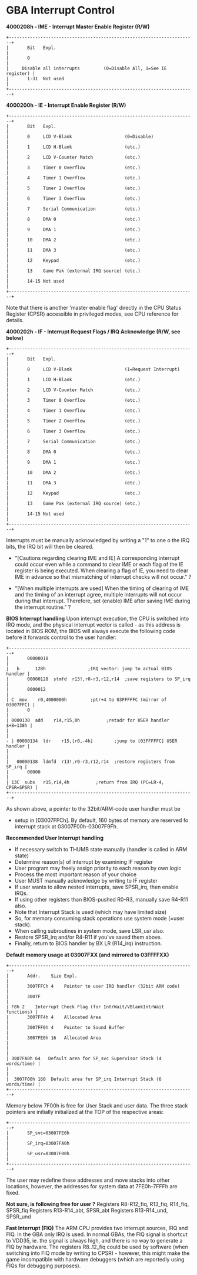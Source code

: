 # GBA Interrupt Control


**4000208h - IME - Interrupt Master Enable Register (R/W)**

```
+-----------------------------------------------------------------------+
|       Bit   Expl.                                                     |
|       0                                                               |
|     Disable all interrupts         (0=Disable All, 1=See IE register) |
|       1-31  Not used                                                  |
+-----------------------------------------------------------------------+
```


**4000200h - IE - Interrupt Enable Register (R/W)**

```
+-----------------------------------------------------------------------+
|       Bit   Expl.                                                     |
|       0     LCD V-Blank                    (0=Disable)                |
|       1     LCD H-Blank                    (etc.)                     |
|       2     LCD V-Counter Match            (etc.)                     |
|       3     Timer 0 Overflow               (etc.)                     |
|       4     Timer 1 Overflow               (etc.)                     |
|       5     Timer 2 Overflow               (etc.)                     |
|       6     Timer 3 Overflow               (etc.)                     |
|       7     Serial Communication           (etc.)                     |
|       8     DMA 0                          (etc.)                     |
|       9     DMA 1                          (etc.)                     |
|       10    DMA 2                          (etc.)                     |
|       11    DMA 3                          (etc.)                     |
|       12    Keypad                         (etc.)                     |
|       13    Game Pak (external IRQ source) (etc.)                     |
|       14-15 Not used                                                  |
+-----------------------------------------------------------------------+
```

Note that there is another \'master enable flag\' directly in the CPU
Status Register (CPSR) accessible in privileged modes, see CPU reference
for details.

**4000202h - IF - Interrupt Request Flags / IRQ Acknowledge (R/W, see
below)**

```
+-----------------------------------------------------------------------+
|       Bit   Expl.                                                     |
|       0     LCD V-Blank                    (1=Request Interrupt)      |
|       1     LCD H-Blank                    (etc.)                     |
|       2     LCD V-Counter Match            (etc.)                     |
|       3     Timer 0 Overflow               (etc.)                     |
|       4     Timer 1 Overflow               (etc.)                     |
|       5     Timer 2 Overflow               (etc.)                     |
|       6     Timer 3 Overflow               (etc.)                     |
|       7     Serial Communication           (etc.)                     |
|       8     DMA 0                          (etc.)                     |
|       9     DMA 1                          (etc.)                     |
|       10    DMA 2                          (etc.)                     |
|       11    DMA 3                          (etc.)                     |
|       12    Keypad                         (etc.)                     |
|       13    Game Pak (external IRQ source) (etc.)                     |
|       14-15 Not used                                                  |
+-----------------------------------------------------------------------+
```

Interrupts must be manually acknowledged by writing a \"1\" to one o
the IRQ bits, the IRQ bit will then be cleared.

- \"\[Cautions regarding clearing IME and IE\]
A corresponding interrupt could occur even while a command to clear IME
or each flag of the IE register is being executed. When clearing a flag
of IE, you need to clear IME in advance so that mismatching of interrupt
checks will not occur.\" ?

- \"\[When multiple interrupts are used\]
When the timing of clearing of IME and the timing of an interrupt agree,
multiple interrupts will not occur during that interrupt. Therefore, set
(enable) IME after saving IME during the interrupt routine.\" ?

**BIOS Interrupt handling**
Upon interrupt execution, the CPU is switched into IRQ mode, and the
physical interrupt vector is called - as this address is located in BIOS
ROM, the BIOS will always execute the following code before it forwards
control to the user handler:

```
+-----------------------------------------------------------------------+
|       00000018                                                        |
|   b      128h                ;IRQ vector: jump to actual BIOS handler |
|       00000128  stmfd  r13!,r0-r3,r12,r14  ;save registers to SP_irq  |
|       0000012                                                         |
| C  mov    r0,4000000h         ;ptr+4 to 03FFFFFC (mirror of 03007FFC) |
|       0                                                               |
| 0000130  add    r14,r15,0h          ;retadr for USER handler $+8=138h |
|                                                                       |
- | 00000134  ldr    r15,[r0,-4h]        ;jump to [03FFFFFC] USER handler |
|                                                                       |
|   00000138  ldmfd  r13!,r0-r3,r12,r14  ;restore registers from SP_irq |
|       00000                                                           |
| 13C  subs   r15,r14,4h          ;return from IRQ (PC=LR-4, CPSR=SPSR) |
+-----------------------------------------------------------------------+
```

As shown above, a pointer to the 32bit/ARM-code user handler must be
- setup in \[03007FFCh\]. By default, 160 bytes of memory are reserved fo
interrupt stack at 03007F00h-03007F9Fh.

**Recommended User Interrupt handling**
- If necessary switch to THUMB state manually (handler is called in ARM
state)
- Determine reason(s) of interrupt by examining IF register
- User program may freely assign priority to each reason by own logic
- Process the most important reason of your choice
- User MUST manually acknowledge by writing to IF register
- If user wants to allow nested interrupts, save SPSR_irq, then enable
IRQs.
- If using other registers than BIOS-pushed R0-R3, manually save R4-R11
also.
- Note that Interrupt Stack is used (which may have limited size)
- So, for memory consuming stack operations use system mode (=user
stack).
- When calling subroutines in system mode, save LSR_usr also.
- Restore SPSR_irq and/or R4-R11 if you\'ve saved them above.
- Finally, return to BIOS handler by BX LR (R14_irq) instruction.

**Default memory usage at 03007FXX (and mirrored to 03FFFFXX)**

```
+-----------------------------------------------------------------------+
|       Addr.    Size Expl.                                             |
|       3007FFCh 4    Pointer to user IRQ handler (32bit ARM code)      |
|       3007F                                                           |
| F8h 2    Interrupt Check Flag (for IntrWait/VBlankIntrWait functions) |
|       3007FF4h 4    Allocated Area                                    |
|       3007FF0h 4    Pointer to Sound Buffer                           |
|       3007FE0h 16   Allocated Area                                    |
|                                                                       |
| 3007FA0h 64   Default area for SP_svc Supervisor Stack (4 words/time) |
|                                                                       |
|  3007F00h 160  Default area for SP_irq Interrupt Stack (6 words/time) |
+-----------------------------------------------------------------------+
```

Memory below 7F00h is free for User Stack and user data. The three stack
pointers are initially initialized at the TOP of the respective areas:

```
+-----------------------------------------------------------------------+
|       SP_svc=03007FE0h                                                |
|       SP_irq=03007FA0h                                                |
|       SP_usr=03007F00h                                                |
+-----------------------------------------------------------------------+
```

The user may redefine these addresses and move stacks into other
locations, however, the addresses for system data at 7FE0h-7FFFh are
fixed.

**Not sure, is following free for user ?**
Registers R8-R12_fiq, R13_fiq, R14_fiq, SPSR_fiq
Registers R13-R14_abt, SPSR_abt
Registers R13-R14_und, SPSR_und

**Fast Interrupt (FIQ)**
The ARM CPU provides two interrupt sources, IRQ and FIQ. In the GBA only
IRQ is used. In normal GBAs, the FIQ signal is shortcut to VDD35, ie.
the signal is always high, and there is no way to generate a FIQ by
hardware. The registers R8..12_fiq could be used by software (when
switching into FIQ mode by writing to CPSR) - however, this might make
the game incompatible with hardware debuggers (which are reportedly
using FIQs for debugging purposes).



